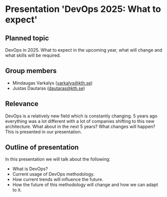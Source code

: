 # Presentation 'DevOps 2025: What to expect'

## Planned topic

DevOps in 2025. What to expect in the upcoming year, what will change and what skills will be required.

## Group members
- Mindaugas Varkalys (varkalys@kth.se)
- Justas Dautaras (dautaras@kth.se)

## Relevance 

DevOps is a relatively new field which is constantly changing. 5 years ago everything was a lot different with a lot of companies shifting to this new architecture. What about in the next 5 years? What changes will happen? This is presented in our presentation.

## Outline of presentation

In this presentation we will talk about the following:
- What is DevOps? 
- Current usage of DevOps methodology.
- How current trends will influence the future.
- How the future of this methodology will change and how we can adapt to it.
